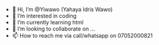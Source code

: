 - 👋 Hi, I’m @Yiwawo (Yahaya Idris Wawo)
- 👀 I’m interested in coding
- 🌱 I’m currently learning html
- 💞️ I’m looking to collaborate on ...
- 📫 How to reach me via call/whatsapp on 07052000821

<!---
Yiwawo/Yiwawo is a ✨ special ✨ repository because its `README.md` (this file) appears on your GitHub profile.
You can click the Preview link to take a look at your changes.
--->
